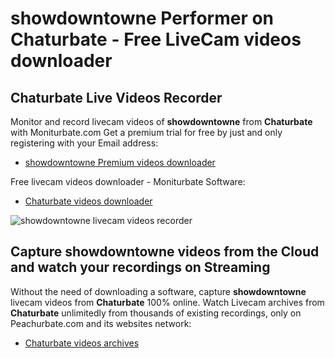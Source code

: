 # showdowntowne Performer on Chaturbate - Free LiveCam videos downloader

## Chaturbate Live Videos Recorder

Monitor and record livecam videos of **showdowntowne** from **Chaturbate** with Moniturbate.com
Get a premium trial for free by just and only registering with your Email address:
* [showdowntowne Premium videos downloader](https://moniturbate.com/request-demo-licence-key.html)

Free livecam videos downloader - Moniturbate Software:
* [Chaturbate videos downloader](https://moniturbate.com/moniturbate-download-software.html)

![showdowntowne livecam videos recorder](https://peachurnet.com/templates/moniturbate-software.png)


## Capture showdowntowne videos from the Cloud and watch your recordings on Streaming

Without the need of downloading a software, capture **showdowntowne** livecam videos from **Chaturbate** 100% online.
Watch Livecam archives from **Chaturbate** unlimitedly from thousands of existing recordings, only on Peachurbate.com and its websites network:
* [Chaturbate videos archives](https://peachurnet.com/)